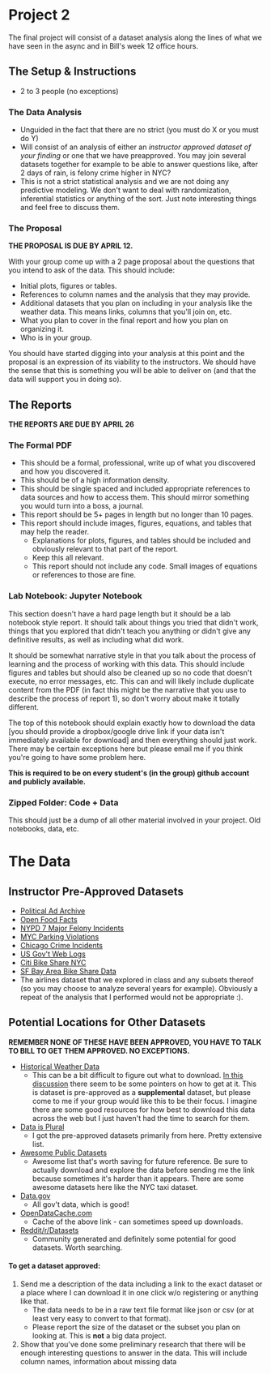 # Project 2

The final project will consist of a dataset analysis along the lines of what we have seen in the async and in Bill's week 12 office hours.

## The Setup & Instructions
- 2 to 3 people (no exceptions)

### The Data Analysis
- Unguided in the fact that there are no strict (you must do X or you must do Y)
- Will consist of an analysis of either an *instructor approved dataset of your finding* or one that we have preapproved. You may join several datasets together for example to be able to answer questions like, after 2 days of rain, is felony crime higher in NYC?
- This is not a strict statistical analysis and we are not doing any predictive modeling. We don't want to deal with randomization, inferential statistics or anything of the sort. Just note interesting things and feel free to discuss them.

### The Proposal

**THE PROPOSAL IS DUE BY APRIL 12.**

With your group come up with a 2 page proposal about the questions that you intend to ask of the data. 
This should include:
- Initial plots, figures or tables. 
- References to column names and the analysis that they may provide. 
- Additional datasets that you plan on including in your analysis like the weather data. This means links, columns that you'll join on, etc.
- What you plan to cover in the final report and how you plan on organizing it.
- Who is in your group.

You should have started digging into your analysis at this point and the proposal is an expression of its viability to the instructors. We should have the sense that this is something you will be able to deliver on (and that the data will support you in doing so).

## The Reports

**THE REPORTS ARE DUE BY APRIL 26**

### The Formal PDF

- This should be a formal, professional, write up of what you discovered and how you discovered it. 
- This should be of a high information density. 
- This should be single spaced and included appropriate references to data sources and how to access them. This should mirror something you would turn into a boss, a journal.
- This report should be 5+ pages in length but no longer than 10 pages.
- This report should include images, figures, equations, and tables that may help the reader. 
  - Explanations for plots, figures, and tables should be included and obviously relevant to that part of the report.
  - Keep this all relevant.
  - This report should not include any code. Small images of equations or references to those are fine.

### Lab Notebook: Jupyter Notebook

This section doesn't have a hard page length but it should be a lab notebook style report. It should talk about things you tried that didn't work, things that you explored that didn't teach you anything or didn't give any definitive results, as well as including what did work. 

It should be somewhat narrative style in that you talk about the process of learning and the process of working with this data. This should include figures and tables but should also be cleaned up so no code that doesn't execute, no error messages, etc. This can and will likely include duplicate content from the PDF (in fact this might be the narrative that you use to describe the process of report 1), so don't worry about make it totally different.

The top of this notebook should explain exactly how to download the data [you should provide a dropbox/google drive link if your data isn't immediately available for download] and then everything should just work. There may be certain exceptions here but please email me if you think you're going to have some problem here.

**This is required to be on every student's (in the group) github account and publicly available.**

### Zipped Folder: Code + Data
This should just be a dump of all other material involved in your project. Old notebooks, data, etc.

# The Data

## Instructor Pre-Approved Datasets
- [Political Ad Archive](http://politicaladarchive.org/data/)
- [Open Food Facts](http://world.openfoodfacts.org/data)
- [NYPD 7 Major Felony Incidents](https://catalog.data.gov/dataset/nypd-7-major-felony-incidents)
- [MYC Parking Violations](https://data.cityofnewyork.us/dataset/Parking-Violations-Issued-Fiscal-Year-2015/c284-tqph)
- [Chicago Crime Incidents](https://data.cityofchicago.org/Public-Safety/Crimes-2001-to-present/ijzp-q8t2)
- [US Gov't Web Logs](https://analytics.usa.gov/)
- [Citi Bike Share NYC](http://www.citibikenyc.com/system-data)
- [SF Bay Area Bike Share Data](http://www.bayareabikeshare.com/open-data)
- The airlines dataset that we explored in class and any subsets thereof (so you may choose to analyze several years for example). Obviously a repeat of the analysis that I performed would not be appropriate :).

## Potential Locations for Other Datasets
**REMEMBER NONE OF THESE HAVE BEEN APPROVED, YOU HAVE TO TALK TO BILL TO GET THEM APPROVED. NO EXCEPTIONS.**

- [Historical Weather Data](https://www.ncdc.noaa.gov/data-access/land-based-station-data/land-based-datasets/global-historical-climatology-network-ghcn)
  - This can be a bit difficult to figure out what to download. [In this discussion](https://news.ycombinator.com/item?id=10465342) there seem to be some pointers on how to get at it. This is dataset is pre-approved as a **supplemental** dataset, but please come to me if your group would like this to be their focus. I imagine there are some good resources for how best to download this data across the web but I just haven't had the time to search for them.
- [Data is Plural](http://tinyletter.com/data-is-plural/archive)
  - I got the pre-approved datasets primarily from here. Pretty extensive list.
- [Awesome Public Datasets](https://github.com/caesar0301/awesome-public-datasets)
  - Awesome list that's worth saving for future reference. Be sure to actually download and explore the data before sending me the link because sometimes it's harder than it appears. There are some awesome datasets here like the NYC taxi dataset.
- [Data.gov](http://data.gov/)
  - All gov't data, which is good!
- [OpenDataCache.com](http://www.opendatacache.com/)
  - Cache of the above link - can sometimes speed up downloads.
- [Reddit/r/Datasets](https://www.reddit.com/r/datasets)
  - Community generated and definitely some potential for good datasets. Worth searching.

#### To get a dataset approved:
1. Send me a description of the data including a link to the exact dataset or a place where I can download it in one click w/o registering or anything like that. 
    - The data needs to be in a raw text file format like json or csv (or at least very easy to convert to that format).
    - Please report the size of the dataset or the subset you plan on looking at. This is **not** a big data project.
2. Show that you've done some preliminary research that there will be enough interesting questions to answer in the data. This will include column names, information about missing data
